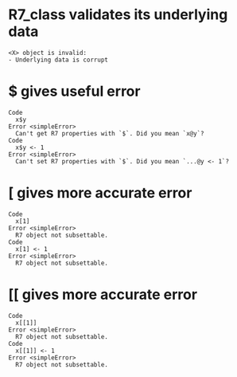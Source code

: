# R7_class validates its underlying data

    <X> object is invalid:
    - Underlying data is corrupt

# $ gives useful error

    Code
      x$y
    Error <simpleError>
      Can't get R7 properties with `$`. Did you mean `x@y`?
    Code
      x$y <- 1
    Error <simpleError>
      Can't set R7 properties with `$`. Did you mean `...@y <- 1`?

# [ gives more accurate error

    Code
      x[1]
    Error <simpleError>
      R7 object not subsettable.
    Code
      x[1] <- 1
    Error <simpleError>
      R7 object not subsettable.

# [[ gives more accurate error

    Code
      x[[1]]
    Error <simpleError>
      R7 object not subsettable.
    Code
      x[[1]] <- 1
    Error <simpleError>
      R7 object not subsettable.

